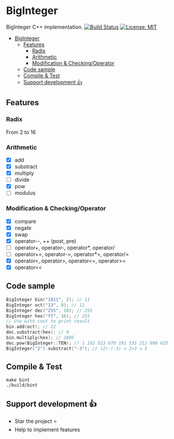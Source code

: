 # BigInteger
BigInteger C++ implementation. [![Build Status](https://travis-ci.org/thibDev/BigInteger.svg?branch=master)](https://travis-ci.org/thibDev/BigInteger) [![License: MIT](https://img.shields.io/badge/License-MIT-blue.svg)](https://opensource.org/licenses/MIT)

- [BigInteger](#biginteger)
    - [Features](#features)
        - [Radix](#radix)
        - [Arithmetic](#arithmetic)
        - [Modification & Checking/Operator](#modification--checkingoperator)
    - [Code sample](#code-sample)
    - [Compile & Test](#compile--test)
    - [Support development :+1:](#support-development-1)

## Features
### Radix

From 2 to 16

### Arithmetic

- [x] add
- [x] substract
- [x] multiply
- [ ] divide
- [x] pow
- [ ] modulus

### Modification & Checking/Operator

- [x] compare
- [x] negate
- [x] swap
- [x] operator--, ++ (post, pre)
- [ ] operator+, operator-, operator*, operator/
- [ ] operator+=, operator-=, operator*=, operator/=
- [x] operator<, operator>, operator<=, operator>=
- [x] operator<<

## Code sample

```cpp
BigInteger bin("1011", 2); // 11
BigInteger oct("13", 8); // 11
BigInteger dec("255", 10); // 255
BigInteger hex("ff", 16); // 255
// Use with cout to print result
bin.add(oct); // 22
dec.substract(hex); // 0
bin.multiply(hex); // 2805
dec.pow(BigInteger::TEN); // 1 162 523 670 191 533 212 890 625
BigInteger("2").substract("-3"); // (2)-(-3) = 2+3 = 5
```

## Compile & Test

```shell
make bint
./build/bint
```

## Support development :+1:

- Star the project :star:
- Help to implement features
